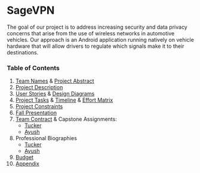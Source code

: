 # SageVPN
The goal of our project is to address increasing security and data privacy concerns that arise from the use of wireless networks in automotive vehicles. Our approach is an Android application running natively on vehicle hardware that will allow drivers to regulate which signals make it to their destinations. 
### Table of Contents
1. [Team Names](https://github.com/Cocinero3/Senior-Design-Project/blob/main/Project-Description.md) & [Project Abstract](https://github.com/Cocinero3/Senior-Design-Project/blob/main/Project-Description.md)
2. [Project Description](https://github.com/Cocinero3/Senior-Design-Project/blob/main/Project-Description.md)
3. [User Stories](https://github.com/Cocinero3/Senior-Design-Project/blob/main/User%20Stories.md) & [Design Diagrams](https://github.com/Cocinero3/Senior-Design-Project/tree/main/Design%20Diagrams)
4. [Project Tasks](https://github.com/Cocinero3/Senior-Design-Project/blob/main/Task%20List.md) & [Timeline](https://github.com/Cocinero3/Senior-Design-Project/blob/main/Timeline.md) & [Effort Matrix](https://github.com/Cocinero3/Senior-Design-Project/blob/main/Effort%20Matrix.md)
5. [Project Constraints](https://github.com/Cocinero3/Senior-Design-Project/blob/main/Homework%20Essays/Project%20Constraints%20Essay.md)
6. [Fall Presentation](https://docs.google.com/presentation/d/1Bp581N3YD7HBZvcZzy_KhqP3G8TjJmi4MK0eIZMQlPM/edit?usp=sharing)
7. [Team Contract](https://github.com/Cocinero3/Senior-Design-Project/blob/main/Homework%20Essays/Senior%20Project%20Team%20Contract%20Draft.pdf) & Capstone Assignments:
	- [Tucker](https://github.com/Cocinero3/Senior-Design-Project/blob/main/Homework%20Essays/Tucker%20Capstone%20Assignment.pdf)
	- [Ayush](https://github.com/Cocinero3/Senior-Design-Project/blob/main/Homework%20Essays/Ayush%20Capstone%20Assessment.pdf)
8. Professional Biographies
	- [Tucker](https://github.com/Cocinero3/Senior-Design-Project/blob/main/Tucker%20Cook%20Professional%20Biography.md)
	- [Ayush](https://github.com/Cocinero3/Senior-Design-Project/blob/main/Ayush%20Verma%20Biography.md)
9. [Budget](https://github.com/Cocinero3/Senior-Design-Project/blob/main/Budget.md)
10. [Appendix](https://github.com/Cocinero3/Senior-Design-Project/blob/main/Appendix.md)
